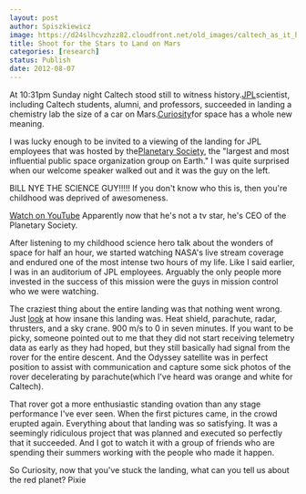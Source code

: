 ```yaml
---
layout: post
author: Spiszkiewicz
image: https://d24slhcvzhzz82.cloudfront.net/old_images/caltech_as_it_happens/6a0105349b8251970b0167691cc091970b.jpg
title: Shoot for the Stars to Land on Mars
categories: [research]
status: Publish
date: 2012-08-07
---
```


At 10:31pm Sunday night Caltech stood still to witness history.[JPL](https://www.jpl.nasa.gov/)scientist, including Caltech students, alumni, and professors, succeeded in landing a chemistry lab the size of a car on Mars.[Curiosity](https://www.jpl.nasa.gov/missions/details.cfm?id=5918)for space has a whole new meaning.

I was lucky enough to be invited to a viewing of the landing for JPL employees that was hosted by the[Planetary Society](https://www.planetary.org/about/), the "largest and most influential public space organization group on Earth." I was quite surprised when our welcome speaker walked out and it was the guy on the left.

BILL NYE THE SCIENCE GUY!!!!! If you don't know who this is, then you're childhood was deprived of awesomeness.

[Watch on YouTube](https://www.youtube.com/watch?v=BdAqq-wEQV0)
Apparently now that he's not a tv star, he's CEO of the Planetary Society.

After listening to my childhood science hero talk about the wonders of space for half an hour, we started watching NASA's live stream coverage and endured one of the most intense two hours of my life. Like I said earlier, I was in an auditorium of JPL employees. Arguably the only people more invested in the success of this mission were the guys in mission control who we were watching.

The craziest thing about the entire landing was that nothing went wrong. Just [look](https://www.jpl.nasa.gov/infographics/infographic.view.php?id=10775) at how insane this landing was. Heat shield, parachute, radar, thrusters, and a sky crane. 900 m/s to 0 in seven minutes. If you want to be picky, someone pointed out to me that they did not start receiving telemetry data as early as they had hoped, but they still basically had signal from the rover for the entire descent. And the Odyssey satellite was in perfect position to assist with communication and capture some sick photos of the rover decelerating by parachute(which I've heard was orange and white for Caltech).

That rover got a more enthusiastic standing ovation than any stage performance I've ever seen. When the first pictures came, in the crowd erupted again. Everything about that landing was so satisfying. It was a seemingly ridiculous project that was planned and executed so perfectly that it succeeded. And I got to watch it with a group of friends who are spending their summers working with the people who made it happen.

So Curiosity, now that you've stuck the landing, what can you tell us about the red planet?
Pixie
